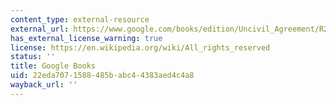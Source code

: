 ```yaml
---
content_type: external-resource
external_url: https://www.google.com/books/edition/Uncivil_Agreement/R29RDwAAQBAJ?hl=en&gbpv=1
has_external_license_warning: true
license: https://en.wikipedia.org/wiki/All_rights_reserved
status: ''
title: Google Books
uid: 22eda707-1588-485b-abc4-4383aed4c4a8
wayback_url: ''
---
```

